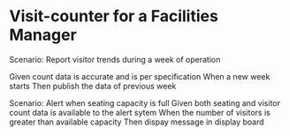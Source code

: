 # Visit-counter for a Facilities Manager

Scenario: Report visitor trends during a week of operation
  
Given count data is accurate and is per specification
When a new week starts
Then publish the data of previous week

Scenario: Alert when seating capacity is full
Given both seating and visitor count data is available to the alert sytem
When the number of visitors is greater than available capacity
Then dispay message in display board
